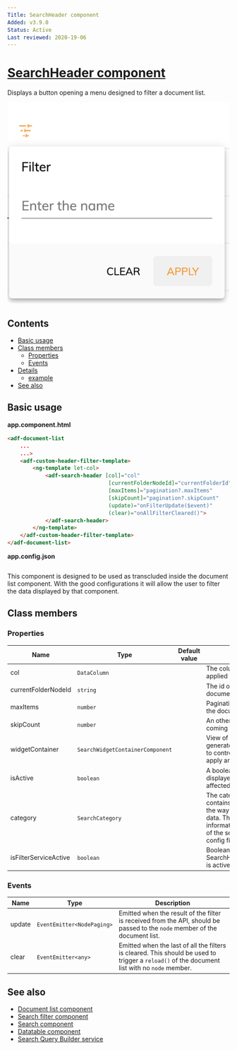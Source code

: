 ```yaml
---
Title: SearchHeader component
Added: v3.9.0
Status: Active
Last reviewed: 2020-19-06
---
```

# [SearchHeader component](../../../lib/content-services/src/lib/search/components/search-header/search-header.component.ts "Defined in search-header.component.ts")

Displays a button opening a menu designed to filter a document list.

![SearchHeader demo](../../docassets/images/search-header-demo.png)

## Contents

-   [Basic usage](#basic-usage)
-   [Class members](#class-members)
    -   [Properties](#properties)
    -   [Events](#events)
-   [Details](#details)
    -   [example](#example)
-   [See also](#see-also)

## Basic usage

**app.component.html**

```html
<adf-document-list
    ...
    ...> 
    <adf-custom-header-filter-template>
        <ng-template let-col>
            <adf-search-header [col]="col"
                                [currentFolderNodeId]="currentFolderId"
                                [maxItems]="pagination?.maxItems"
                                [skipCount]="pagination?.skipCount"
                                (update)="onFilterUpdate($event)"
                                (clear)="onAllFilterCleared()">
            </adf-search-header>
        </ng-template>
    </adf-custom-header-filter-template>
</adf-document-list>
```

**app.config.json**

```json
```

This component is designed to be used as transcluded inside the document list component. With the good configurations it will allow the user to filter the data displayed by that component.

## Class members

### Properties

| Name | Type | Default value | Description |
| ---- | ---- | ------------- | ----------- |
| col | `DataColumn` | | The column the filter will be applied on. |
| currentFolderNodeId | `string` | | The id of the current folder of the document list. |
| maxItems | `number` | | Pagination parameter coming from the document list. |
| skipCount | `number` | | An other pagination parameter coming from the document list. |
| widgetContainer | `SearchWidgetContainerComponent` | | View of the child facet widget generated inside the menu. Used to control that widget through the apply and clear buttons. |
| isActive | `boolean` | | A boolean telling if the current data displayed in the document list is affected by that filter. |
| category | `SearchCategory` | | The category of the filter. It contains the information regarding the way the filter is filtering the data. This is get with the column information and the configuration of the search-header inside the config file |
| isFilterServiceActive | `boolean` | | Boolean to check if the SearchHeaderQueryBuilderService is active |

### Events

| Name | Type | Description |
| ---- | ---- | ----------- |
| update | `EventEmitter<NodePaging>` | Emitted when the result of the filter is received from the API, should be passed to the `node` member of the document list. |
| clear | `EventEmitter<any>` | Emitted when the last of all the filters is cleared. This should be used to trigger a `reload()` of the document list with no `node` member. |


## See also

-   [Document list component](document-list.component.md)
-   [Search filter component](search-filter.component.md)
-   [Search component](search.component.md)
-   [Datatable component](../../core/components/datatable.component.md)
-   [Search Query Builder service](../services/search-query-builder.service.md)
